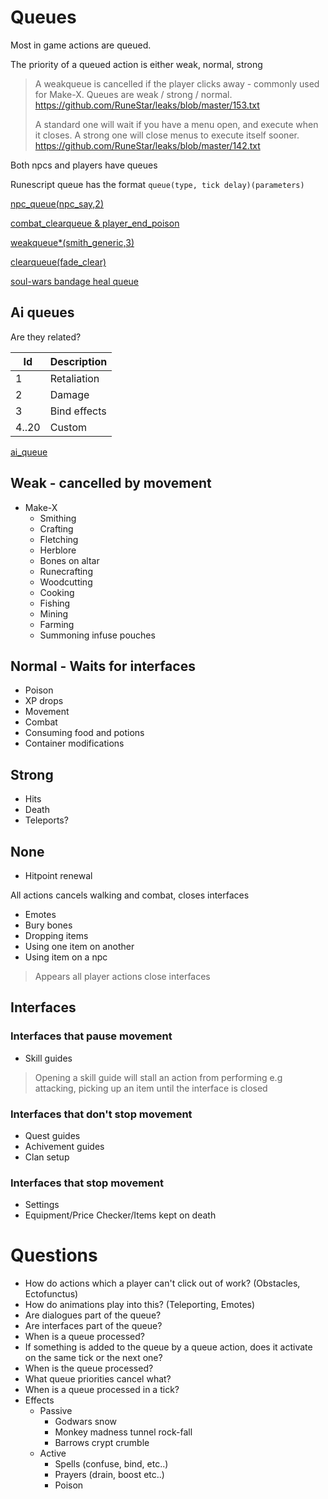 # Queues

Most in game actions are queued.

The priority of a queued action is either weak, normal, strong

> A weakqueue is cancelled if the player clicks away - commonly used for Make-X. Queues are weak / strong / normal.
> https://github.com/RuneStar/leaks/blob/master/153.txt
>
> A standard one will wait if you have a menu open, and execute when it closes. A strong one will close menus to execute itself sooner.
> https://github.com/RuneStar/leaks/blob/master/142.txt


Both npcs and players have queues

Runescript queue has the format `queue(type, tick delay)(parameters)`

[npc_queue(npc_say,2)](https://github.com/RuneStar/leaks/blob/master/102.0.jpg)

[combat_clearqueue & player_end_poison](https://github.com/RuneStar/leaks/blob/master/176.0.jpg)

[weakqueue*(smith_generic,3)](https://github.com/RuneStar/leaks/blob/master/205.0.png)

[clearqueue(fade_clear)](https://github.com/RuneStar/leaks/blob/master/242.spawns-runescript.png)

[soul-wars bandage heal queue](https://github.com/RuneStar/leaks/blob/master/319.SoulWars8.png)

## Ai queues

Are they related?

| Id | Description |
|---|---|
| 1 | Retaliation |
| 2 | Damage |
| 3 | Bind effects |
| 4..20 | Custom |
[ai_queue](https://twitter.com/Chrischis2/status/644620927519617024)


## Weak - cancelled by movement

* Make-X
    * Smithing
    * Crafting
    * Fletching
    * Herblore
    * Bones on altar
    * Runecrafting
    * Woodcutting
    * Cooking
    * Fishing
    * Mining
    * Farming
    * Summoning infuse pouches
    
## Normal - Waits for interfaces

* Poison
* XP drops
* Movement
* Combat
* Consuming food and potions
* Container modifications

## Strong
* Hits
* Death
* Teleports?

## None

* Hitpoint renewal


All actions cancels walking and combat, closes interfaces

* Emotes
* Bury bones
* Dropping items
* Using one item on another
* Using item on a npc

> Appears all player actions close interfaces

## Interfaces

### Interfaces that pause movement

* Skill guides

> Opening a skill guide will stall an action from performing e.g attacking, picking up an item until the interface is closed
 
### Interfaces that don't stop movement

* Quest guides
* Achivement guides
* Clan setup

### Interfaces that stop movement

* Settings
* Equipment/Price Checker/Items kept on death

# Questions

* How do actions which a player can't click out of work? (Obstacles, Ectofunctus)
* How do animations play into this? (Teleporting, Emotes)
* Are dialogues part of the queue?
* Are interfaces part of the queue?
* When is a queue processed?
* If something is added to the queue by a queue action, does it activate on the same tick or the next one?
* When is the queue processed?
* What queue priorities cancel what?
* When is a queue processed in a tick?
* Effects
    * Passive
        * Godwars snow
        * Monkey madness tunnel rock-fall
        * Barrows crypt crumble
    * Active
        * Spells (confuse, bind, etc..)
        * Prayers (drain, boost etc..)
        * Poison
  